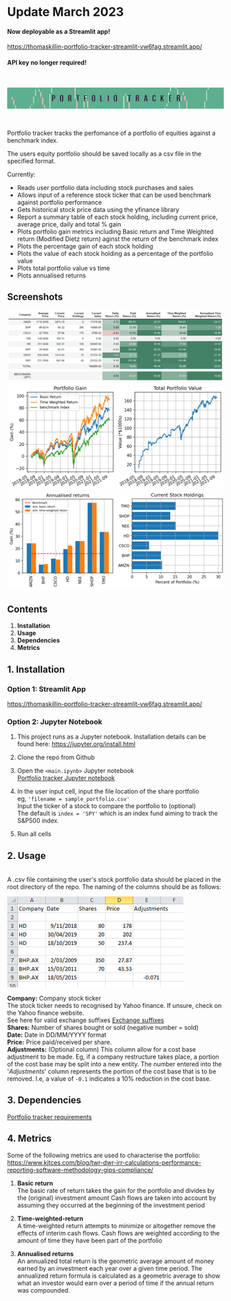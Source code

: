 # Update March 2023
#### **Now deployable as a Streamlit app!<br/>**
https://thomaskillin-portfolio-tracker-streamlit-vw6fag.streamlit.app/
#### **API key no longer required!<br/>**
<br/>


![banner_resize](screenshots/banner_resize.png)

<br/>

Portfolio tracker tracks the perfomance of a portfolio of equities against a benchmark index.

The users equity portfolio should be saved locally as a csv file in the specified format.

Currently:

* Reads user portfolio data including stock purchases and sales
* Allows input of a reference stock ticker that can be used benchmark against portfolio performance
* Gets historical stock price data using the yfinance library
* Report a summary table of each stock holding, including current price, average price, daily and total % gain
* Plots portfolio gain metrics including Basic return and Time Weighted return (Modified Dietz return) aginst the return of the benchmark index
* Plots the percentage gain of each stock holding
* Plots the value of each stock holding as a percentage of the portfolio value
* Plots total portfolio value vs time
* Plots annualised returns


## Screenshots
![summary](screenshots/summary.PNG)  
![portfolio gain](screenshots/portfolio_gain.png)
![annualised returns_holdings](screenshots/annualised_returns_holdings.png)


## Contents
1. **Installation**
2. **Usage** 
3. **Dependencies**
4. **Metrics**


## 1. Installation

### Option 1: Streamlit App

https://thomaskillin-portfolio-tracker-streamlit-vw6fag.streamlit.app/


### Option 2: Jupyter Notebook

1. This project runs as a Jupyter notebook. Installation details can be found here:
https://jupyter.org/install.html

2. Clone the repo from Github

3. Open the `<main.ipynb>` Jupyter notebook <br>
[Portfolio tracker Jupyter notebook](https://github.com/ThomasKillin/portfolio-tracker/blob/main/main.ipynb)

4. In the user input cell, input the file location of the share portfolio<br/>
eg, `'filename = sample_portfolio.csv'`<br/>
Input the ticker of a stock to compare the portfolio to (optional)<br/>
The default is `index = 'SPY'` which is an index fund aiming to track the S&P500 index. 

5. Run all cells


## 2. Usage
<br/>
A .csv file containing the user's stock portfolio data should be placed in the root directory of the repo.
The naming of the columns should be as follows:<br/>

![CSV example](screenshots/csv_example.png?)

**Company:** Company stock ticker<br/>
The stock ticker needs to recognised by Yahoo finance. If unsure, check on the Yahoo finance website.<br/>
See here for valid exchange suffixes [Exchange suffixes](exchange_suffix.md)<br/>
**Shares:** Number of shares bought or sold (negative number = sold)<br/>
**Date:** Date in DD/MM/YYYY format<br/>
**Price:** Price paid/received per share.<br/>
**Adjustments:** (Optional column) This column allow for a cost base adjustment to be made. Eg, if a company restructure takes place, 
a portion of the cost base may be split into a new entity. The number entered into the '_Adjustments_' column represents
the portion of the cost base that is to be removed. I.e, a value of `-0.1` indicates a 10% reduction in the cost base.<br/>


## 3. Dependencies

[Portfolio tracker requirements](https://github.com/ThomasKillin/portfolio-tracker/blob/main/requirements.txt)

## 4. Metrics

Some of the following metrics are used to characterise the portfolio: <br>
https://www.kitces.com/blog/twr-dwr-irr-calculations-performance-reporting-software-methodology-gips-compliance/ <br>

1. **Basic return**<br>
The basic rate of return takes the gain for the portfolio and divides by the (original) investment amount
Cash flows are taken into account by assuming they occurred at the beginning of the investment period

2. **Time-weighted-return**<br>
A time-weighted return attempts to minimize or altogether remove the effects of interim cash flows.
Cash flows are weighted according to the amount of time they have been part of the portfolio

3. **Annualised returns**<br>
An annualized total return is the geometric average amount of money earned by an investment each 
year over a given time period. The annualized return formula is calculated as a geometric average 
to show what an investor would earn over a period of time if the annual return was compounded.




